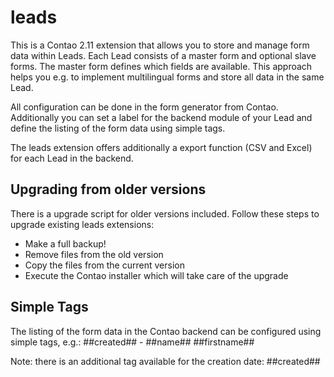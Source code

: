 leads
========

This is a Contao 2.11 extension that allows you to store and manage form data within Leads. Each 
Lead consists of a master form and optional slave forms. The master form defines which fields are 
available. This approach helps you e.g. to implement multilingual forms and store all data in the 
same Lead.

All configuration can be done in the form generator from Contao. Additionally you can set a label 
for the backend module of your Lead and define the listing of the form data using simple tags.

The leads extension offers additionally a export function (CSV and Excel) for each Lead in the 
backend.

Upgrading from older versions
---
There is a upgrade script for older versions included. Follow these steps to upgrade existing leads
extensions:
- Make a full backup!
- Remove files from the old version
- Copy the files from the current version
- Execute the Contao installer which will take care of the upgrade

Simple Tags
---
The listing of the form data in the Contao backend can be configured using simple tags, e.g.:
    ##created## - ##name## ##firstname##

Note: there is an additional tag available for the creation date: ##created##